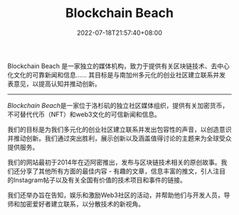 ﻿---
weight: 
title: "Blockchain Beach"
description: "Blockchain Beach 是一家独立的媒体机构，致力于提供有关区块链技术、去中心化文化的可靠新闻和信息...... 其目标是与南加州多元化的创业社区建立联系并发表意见，以提高认知并推..."
date: 2022-07-18T21:57:40+08:00
lastmod: 2022-07-18T16:45:40+08:00
draft: false
authors: ["MineW"]
featuredImage: "blockchain-beach.jpg"
link: "https://www.blockchainbeach.com/"
tags: ["元宇宙资讯","Blockchain Beach"]
categories: ["navigation"]
navigation: ["元宇宙资讯"]
lightgallery: true
toc: true
pinned: false
recommend: false
recommend1: false
---
Blockchain Beach 是一家独立的媒体机构，致力于提供有关区块链技术、去中心化文化的可靠新闻和信息...... 其目标是与南加州多元化的创业社区建立联系并发表意见，以提高认知并推动创新。

---

*Blockchain Beach*是一家位于洛杉矶的独立社区媒体组织，提供有关加密货币，不可替代代币（NFT）和web3文化的可信新闻和信息。

我们的目标是为我们多元化的创业社区建立联系并发出包容性的声音，以创造意识并推动创新。我们通过突出胜利，展示创新以及涵盖值得讨论的主题来为全球受众提供服务。

我们的网站最初于2014年在迈阿密推出，发布与区块链技术相关的原创故事。我们还分享了其他所有方面的最佳内容 - 有趣的文章，信息丰富的推文，引人注目的Instagram帖子以及有关全国有价值的技术项目和事件的链接。

我们还举办旨在告知，娱乐和激励Web3社区的活动，并帮助他们与开发人员，导师和加密爱好者建立联系，以分散技术的新视角。